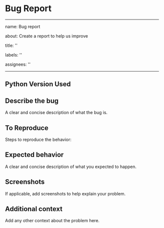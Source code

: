 # Bug Report

---

name: Bug report

about: Create a report to help us improve

title: ''

labels: ''

assignees: ''

---

## Python Version Used

## Describe the bug

A clear and concise description of what the bug is.

## To Reproduce

Steps to reproduce the behavior:

## Expected behavior

A clear and concise description of what you expected to happen.

## Screenshots

If applicable, add screenshots to help explain your problem.

## Additional context

Add any other context about the problem here.
